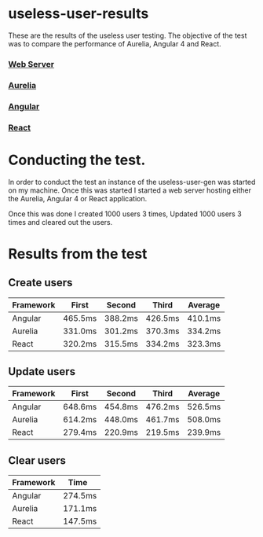 # useless-user-results
These are the results of the useless user testing. The objective of the test was to compare the performance of Aurelia, Angular 4 and React.

### [Web Server](https://github.com/JeffreyRiggle/useless-user-gen)
### [Aurelia](https://github.com/JeffreyRiggle/useless-user-aurelia)
### [Angular](https://github.com/JeffreyRiggle/useless-user-angular)
### [React](https://github.com/JeffreyRiggle/useless-user-react)

# Conducting the test.
In order to conduct the test an instance of the useless-user-gen was started on my machine. Once this was started I started a web server hosting either the Aurelia, Angular 4 or React application.

Once this was done I created 1000 users 3 times, Updated 1000 users 3 times and cleared out the users.

# Results from the test

## Create users
|Framework|First    |Second   |Third    |Average  |
|---------|---------|---------|---------|---------|
|Angular  |465.5ms  |388.2ms  |426.5ms  |410.1ms  |
|Aurelia  |331.0ms  |301.2ms  |370.3ms  |334.2ms  |
|React    |320.2ms  |315.5ms  |334.2ms  |323.3ms  |

## Update users
|Framework|First    |Second   |Third    |Average  |
|---------|---------|---------|---------|---------|
|Angular  |648.6ms  |454.8ms  |476.2ms  |526.5ms  |
|Aurelia  |614.2ms  |448.0ms  |461.7ms  |508.0ms  |
|React    |279.4ms  |220.9ms  |219.5ms  |239.9ms  |

## Clear users
|Framework|Time     |
|---------|---------|
|Angular  |274.5ms  |
|Aurelia  |171.1ms  |
|React    |147.5ms  |
